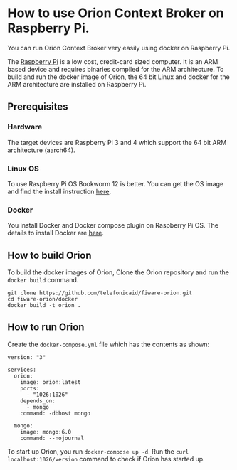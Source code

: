# How to use Orion Context Broker on Raspberry Pi.

You can run Orion Context Broker very easily using docker on Raspberry Pi. 

The [Raspberry Pi](https://www.raspberrypi.org/) is a low cost, credit-card sized computer.
It is an ARM based device and requires binaries compiled for the ARM architecture. 
To build and run the docker image of Orion, the 64 bit Linux and docker for the ARM architecture are installed on Raspberry Pi.

## Prerequisites

### Hardware

The target devices are Raspberry Pi 3 and 4 which support the 64 bit ARM architecture (aarch64).

### Linux OS

To use Raspberry Pi OS Bookworm 12 is better. You can get the OS image and find the install instruction
[here](https://www.raspberrypi.com/software/).

### Docker

You install Docker and Docker compose plugin on Raspberry Pi OS. The details to install Docker are
[here](https://docs.docker.com/engine/install/raspberry-pi-os/).

## How to build Orion

To build the docker images of Orion, Clone the Orion repository and run the `docker build` command.

```
git clone https://github.com/telefonicaid/fiware-orion.git
cd fiware-orion/docker
docker build -t orion .
```

## How to run Orion

Create the `docker-compose.yml` file which has the contents as shown:

```
version: "3"

services:
  orion:
    image: orion:latest
    ports:
      - "1026:1026"
    depends_on:
      - mongo
    command: -dbhost mongo

  mongo:
    image: mongo:6.0
    command: --nojournal
```

To start up Orion, you run `docker-compose up -d`. Run the `curl localhost:1026/version` command
to check if Orion has started up.

